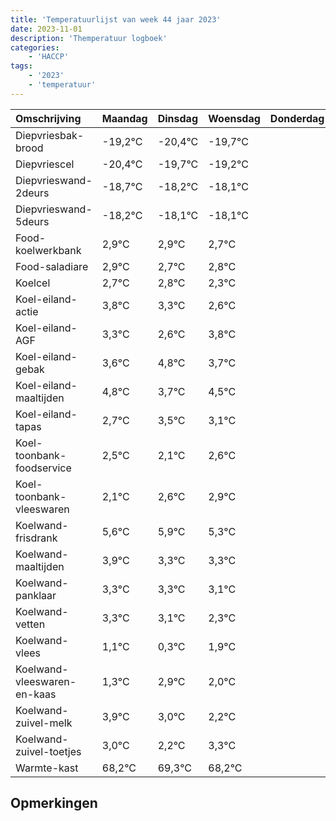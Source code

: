 ```yaml
---
title: 'Temperatuurlijst van week 44 jaar 2023'
date: 2023-11-01
description: 'Themperatuur logboek'
categories:
    - 'HACCP'
tags:
    - '2023'
    - 'temperatuur'
---
```

|Omschrijving|Maandag|Dinsdag|Woensdag|Donderdag|Vrijdag|Zaterdag|Zondag|
|:---|:---|:---|:---|:---|:---|:---|:---|
|Diepvriesbak-brood|-19,2°C|-20,4°C|-19,7°C| | | | |
|Diepvriescel|-20,4°C|-19,7°C|-19,2°C| | | | |
|Diepvrieswand-2deurs|-18,7°C|-18,2°C|-18,1°C| | | | |
|Diepvrieswand-5deurs|-18,2°C|-18,1°C|-18,1°C| | | | |
|Food-koelwerkbank|2,9°C|2,9°C|2,7°C| | | | |
|Food-saladiare|2,9°C|2,7°C|2,8°C| | | | |
|Koelcel|2,7°C|2,8°C|2,3°C| | | | |
|Koel-eiland-actie|3,8°C|3,3°C|2,6°C| | | | |
|Koel-eiland-AGF|3,3°C|2,6°C|3,8°C| | | | |
|Koel-eiland-gebak|3,6°C|4,8°C|3,7°C| | | | |
|Koel-eiland-maaltijden|4,8°C|3,7°C|4,5°C| | | | |
|Koel-eiland-tapas|2,7°C|3,5°C|3,1°C| | | | |
|Koel-toonbank-foodservice|2,5°C|2,1°C|2,6°C| | | | |
|Koel-toonbank-vleeswaren|2,1°C|2,6°C|2,9°C| | | | |
|Koelwand-frisdrank|5,6°C|5,9°C|5,3°C| | | | |
|Koelwand-maaltijden|3,9°C|3,3°C|3,3°C| | | | |
|Koelwand-panklaar|3,3°C|3,3°C|3,1°C| | | | |
|Koelwand-vetten|3,3°C|3,1°C|2,3°C| | | | |
|Koelwand-vlees|1,1°C|0,3°C|1,9°C| | | | |
|Koelwand-vleeswaren-en-kaas|1,3°C|2,9°C|2,0°C| | | | |
|Koelwand-zuivel-melk|3,9°C|3,0°C|2,2°C| | | | |
|Koelwand-zuivel-toetjes|3,0°C|2,2°C|3,3°C| | | | |
|Warmte-kast|68,2°C|69,3°C|68,2°C| | | | |

## Opmerkingen



